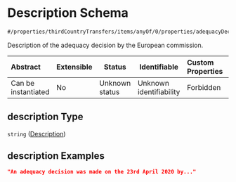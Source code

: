 # Description Schema

```txt
#/properties/thirdCountryTransfers/items/anyOf/0/properties/adequacyDecision/properties/description#/properties/thirdCountryTransfers/items/anyOf/0/properties/adequacyDecision/properties/description
```

Description of the adequacy decision by the European commission.


| Abstract            | Extensible | Status         | Identifiable            | Custom Properties | Additional Properties | Access Restrictions | Defined In                                                           |
| :------------------ | ---------- | -------------- | ----------------------- | :---------------- | --------------------- | ------------------- | -------------------------------------------------------------------- |
| Can be instantiated | No         | Unknown status | Unknown identifiability | Forbidden         | Allowed               | none                | [tilt-schema.json\*](../out/tilt-schema.json "open original schema") |

## description Type

`string` ([Description](tilt-schema-properties-thirdcountrytransfers-items-anyof-anyof-schema-properties-adequacydecision-properties-description.md))

## description Examples

```json
"An adequacy decision was made on the 23rd April 2020 by..."
```
